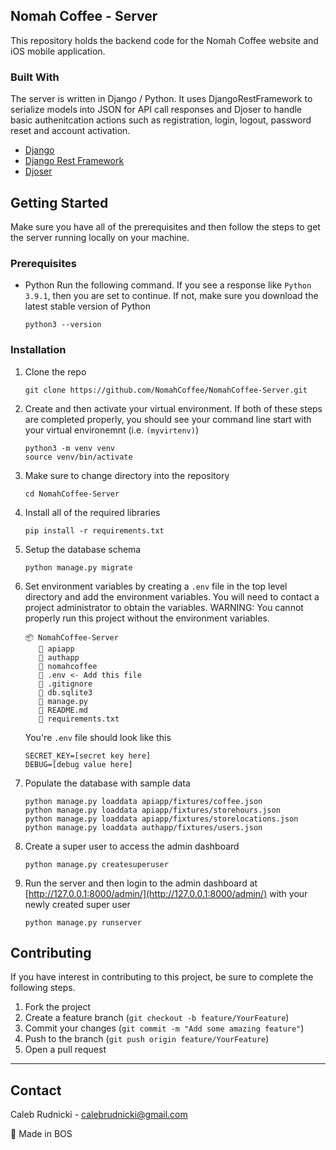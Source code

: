 ## Nomah Coffee - Server

This repository holds the backend code for the Nomah Coffee website and iOS mobile application.

### Built With
The server is written in Django / Python. It uses DjangoRestFramework to serialize models into JSON for API call responses and Djoser to handle basic authenitcation actions such as registration, login, logout, password reset and account activation.
* [Django](https://www.djangoproject.com/)
* [Django Rest Framework](https://www.django-rest-framework.org/)
* [Djoser](https://djoser.readthedocs.io/en/latest/#)

## Getting Started

Make sure you have all of the prerequisites and then follow the steps to get the server running locally on your machine.

### Prerequisites

* Python
Run the following command. If you see a response like `Python 3.9.1`, then you are set to continue. If not, make sure you download the latest stable version of Python
  ```
  python3 --version
  ```

### Installation

1. Clone the repo
   ```
   git clone https://github.com/NomahCoffee/NomahCoffee-Server.git
   ```
2. Create and then activate your virtual environment.
If both of these steps are completed properly, you should see your command line start with your virtual environemnt (i.e. `(myvirtenv)`)
   ```
   python3 -m venv venv
   source venv/bin/activate
   ```
3. Make sure to change directory into the repository
   ```
   cd NomahCoffee-Server
   ```
4. Install all of the required libraries
   ```
   pip install -r requirements.txt
   ```
5. Setup the database schema
   ```
   python manage.py migrate
   ```
6. Set environment variables by creating a `.env` file in the top level directory and add the environment variables. You will need to contact a project administrator to obtain the variables. WARNING: You cannot properly run this project without the environment variables.
   ```
   📦 NomahCoffee-Server
      📂 apiapp
      📂 authapp
      📂 nomahcoffee
      📄 .env <- Add this file
      📄 .gitignore
      📄 db.sqlite3
      📄 manage.py
      📄 README.md
      📄 requirements.txt
   ```
   You're `.env` file should look like this
   ```
   SECRET_KEY=[secret key here]
   DEBUG=[debug value here]
   ```
7. Populate the database with sample data
   ```
   python manage.py loaddata apiapp/fixtures/coffee.json
   python manage.py loaddata apiapp/fixtures/storehours.json
   python manage.py loaddata apiapp/fixtures/storelocations.json
   python manage.py loaddata authapp/fixtures/users.json
   ```
8. Create a super user to access the admin dashboard
   ```
   python manage.py createsuperuser
   ```
9. Run the server and then login to the admin dashboard at [http://127.0.0.1:8000/admin/](http://127.0.0.1:8000/admin/) with your newly created super user
   ```
   python manage.py runserver
   ```

## Contributing
If you have interest in contributing to this project, be sure to complete the following steps.
1. Fork the project
2. Create a feature branch (`git checkout -b feature/YourFeature`)
3. Commit your changes (`git commit -m "Add some amazing feature"`)
4. Push to the branch (`git push origin feature/YourFeature`)
5. Open a pull request
---
## Contact

Caleb Rudnicki - calebrudnicki@gmail.com

📍 Made in BOS
